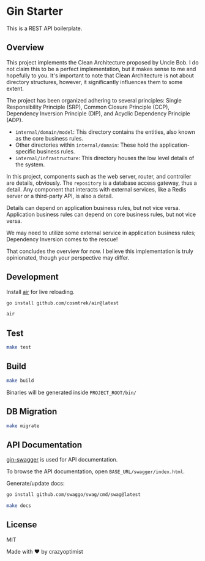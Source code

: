 # Gin Starter

This is a REST API boilerplate.

## Overview

This project implements the Clean Architecture proposed by Uncle Bob. I do not claim this to be a perfect implementation, but it makes sense to me and hopefully to you. It's important to note that Clean Architecture is not about directory structures, however, it significantly influences them to some extent.

The project has been organized adhering to several principles: Single Responsibility Principle (SRP), Common Closure Principle (CCP), Dependency Inversion Principle (DIP), and Acyclic Dependency Principle (ADP).

- `internal/domain/model`: This directory contains the entities, also known as the core business rules.
- Other directories within `internal/domain`: These hold the application-specific business rules.
- `internal/infrastructure`: This directory houses the low level details of the system.

In this project, components such as the web server, router, and controller are details, obviously. The `repository` is a database access gateway, thus a detail. Any component that interacts with external services, like a Redis server or a third-party API, is also a detail.

Details can depend on application business rules, but not vice versa.
Application business rules can depend on core business rules, but not vice versa.

We may need to utilize some external service in application business rules; Dependency Inversion comes to the rescue!

That concludes the overview for now. I believe this implementation is truly opinionated, though your perspective may differ.

## Development

Install [air](https://github.com/cosmtrek/air) for live reloading.

```bash
go install github.com/cosmtrek/air@latest
```

```bash
air
```

## Test

```bash
make test
```

## Build

```bash
make build
```

Binaries will be generated inside `PROJECT_ROOT/bin/`

## DB Migration

```bash
make migrate
```

## API Documentation

[gin-swagger](https://github.com/swaggo/gin-swagger) is used for API documentation.

To browse the API documentation, open `BASE_URL/swagger/index.html`.

Generate/update docs:

```bash
go install github.com/swaggo/swag/cmd/swag@latest

make docs
```

## License

MIT

Made with :heart: by crazyoptimist
